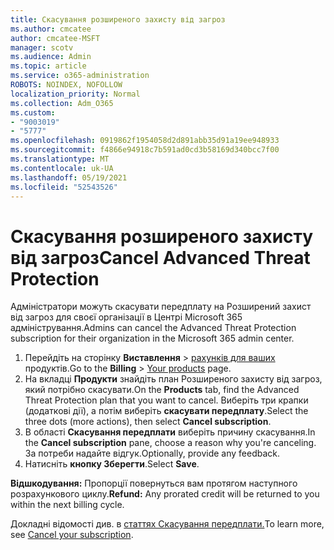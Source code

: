 ```yaml
---
title: Скасування розширеного захисту від загроз
ms.author: cmcatee
author: cmcatee-MSFT
manager: scotv
ms.audience: Admin
ms.topic: article
ms.service: o365-administration
ROBOTS: NOINDEX, NOFOLLOW
localization_priority: Normal
ms.collection: Adm_O365
ms.custom:
- "9003019"
- "5777"
ms.openlocfilehash: 0919862f1954058d2d891abb35d91a19ee948933
ms.sourcegitcommit: f4866e94918c7b591ad0cd3b58169d340bcc7f00
ms.translationtype: MT
ms.contentlocale: uk-UA
ms.lasthandoff: 05/19/2021
ms.locfileid: "52543526"
---
```

# <a name="cancel-advanced-threat-protection"></a><span data-ttu-id="f521a-102">Скасування розширеного захисту від загроз</span><span class="sxs-lookup"><span data-stu-id="f521a-102">Cancel Advanced Threat Protection</span></span>

<span data-ttu-id="f521a-103">Адміністратори можуть скасувати передплату на Розширений захист від загроз для своєї організації в Центрі Microsoft 365 адміністрування.</span><span class="sxs-lookup"><span data-stu-id="f521a-103">Admins can cancel the Advanced Threat Protection subscription for their organization in the Microsoft 365 admin center.</span></span>

1. <span data-ttu-id="f521a-104">Перейдіть на сторінку **Виставлення**  >  [рахунків для ваших](https://go.microsoft.com/fwlink/p/?linkid=842054) продуктів.</span><span class="sxs-lookup"><span data-stu-id="f521a-104">Go to the  **Billing** > [Your products](https://go.microsoft.com/fwlink/p/?linkid=842054) page.</span></span>
2. <span data-ttu-id="f521a-105">На вкладці **Продукти** знайдіть план Розширеного захисту від загроз, який потрібно скасувати.</span><span class="sxs-lookup"><span data-stu-id="f521a-105">On the **Products** tab, find the Advanced Threat Protection plan that you want to cancel.</span></span> <span data-ttu-id="f521a-106">Виберіть три крапки (додаткові дії), а потім виберіть **скасувати передплату**.</span><span class="sxs-lookup"><span data-stu-id="f521a-106">Select the three dots (more actions), then select **Cancel subscription**.</span></span>
3. <span data-ttu-id="f521a-107">В області **Скасування передплати** виберіть причину скасування.</span><span class="sxs-lookup"><span data-stu-id="f521a-107">In the **Cancel subscription** pane, choose a reason why you're canceling.</span></span> <span data-ttu-id="f521a-108">За потреби надайте відгук.</span><span class="sxs-lookup"><span data-stu-id="f521a-108">Optionally, provide any feedback.</span></span>
4. <span data-ttu-id="f521a-109">Натисніть **кнопку Зберегти**.</span><span class="sxs-lookup"><span data-stu-id="f521a-109">Select **Save**.</span></span>

<span data-ttu-id="f521a-110">**Відшкодування:** Пропорції повернуться вам протягом наступного розрахункового циклу.</span><span class="sxs-lookup"><span data-stu-id="f521a-110">**Refund:** Any prorated credit will be returned to you within the next billing cycle.</span></span>

<span data-ttu-id="f521a-111">Докладні відомості див. в [статтях Скасування передплати.](/microsoft-365/commerce/subscriptions/cancel-your-subscription)</span><span class="sxs-lookup"><span data-stu-id="f521a-111">To learn more, see [Cancel your subscription](/microsoft-365/commerce/subscriptions/cancel-your-subscription).</span></span>